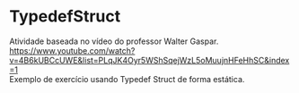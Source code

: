 # TypedefStruct
Atividade baseada no vídeo do professor Walter Gaspar.<br>
https://www.youtube.com/watch?v=4B6kUBCcUWE&list=PLqJK4Oyr5WShSqejWzL5oMuujnHFeHhSC&index=1<br>
Exemplo de exercício usando Typedef Struct de forma estática.
